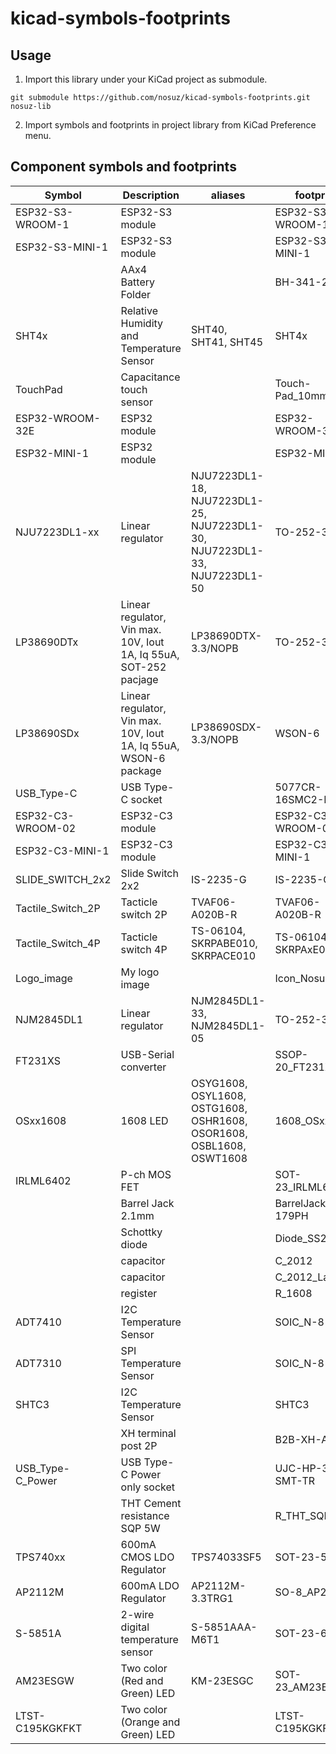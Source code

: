 # kicad-symbols-footprints

## Usage

1. Import this library under your KiCad project as submodule.

```
git submodule https://github.com/nosuz/kicad-symbols-footprints.git nosuz-lib
```

2. Import symbols and footprints in project library from KiCad Preference menu.

## Component symbols and footprints

| Symbol            | Description                                                       | aliases                                                                   | footprint            |
| ----------------- | ----------------------------------------------------------------- | ------------------------------------------------------------------------- | -------------------- |
| ESP32-S3-WROOM-1  | ESP32-S3 module                                                   |                                                                           | ESP32-S3-WROOM-1     |
| ESP32-S3-MINI-1   | ESP32-S3 module                                                   |                                                                           | ESP32-S3-MINI-1      |
|                   | AAx4 Battery Folder                                               |                                                                           | BH-341-2P            |
| SHT4x             | Relative Humidity and Temperature Sensor                          | SHT40, SHT41, SHT45                                                       | SHT4x                |
| TouchPad          | Capacitance touch sensor                                          |                                                                           | Touch-Pad_10mm       |
| ESP32-WROOM-32E   | ESP32 module                                                      |                                                                           | ESP32-WROOM-32E      |
| ESP32-MINI-1      | ESP32 module                                                      |                                                                           | ESP32-MINI-1         |
| NJU7223DL1-xx     | Linear regulator                                                  | NJU7223DL1-18, NJU7223DL1-25, NJU7223DL1-30, NJU7223DL1-33, NJU7223DL1-50 | TO-252-3-L1          |
| LP38690DTx        | Linear regulator, Vin max. 10V, Iout 1A, Iq 55uA, SOT-252 pacjage | LP38690DTX-3.3/NOPB                                                       | TO-252-3-L1          |
| LP38690SDx        | Linear regulator, Vin max. 10V, Iout 1A, Iq 55uA, WSON-6 package  | LP38690SDX-3.3/NOPB                                                       | WSON-6               |
| USB_Type-C        | USB Type-C socket                                                 |                                                                           | 5077CR-16SMC2-BK-TR  |
| ESP32-C3-WROOM-02 | ESP32-C3 module                                                   |                                                                           | ESP32-C3-WROOM-02    |
| ESP32-C3-MINI-1   | ESP32-C3 module                                                   |                                                                           | ESP32-C3-MINI-1      |
| SLIDE_SWITCH_2x2  | Slide Switch 2x2                                                  | IS-2235-G                                                                 | IS-2235-G            |
| Tactile_Switch_2P | Tacticle switch 2P                                                | TVAF06-A020B-R                                                            | TVAF06-A020B-R       |
| Tactile_Switch_4P | Tacticle switch 4P                                                | TS-06104, SKRPABE010, SKRPACE010                                          | TS-06104, SKRPAxE010 |
| Logo_image        | My logo image                                                     |                                                                           | Icon_Nosuz           |
| NJM2845DL1        | Linear regulator                                                  | NJM2845DL1-33, NJM2845DL1-05                                              | TO-252-3-L1          |
| FT231XS           | USB-Serial converter                                              |                                                                           | SSOP-20_FT231X       |
| OSxx1608          | 1608 LED                                                          | OSYG1608, OSYL1608, OSTG1608, OSHR1608, OSOR1608, OSBL1608, OSWT1608      | 1608_OSxx1608        |
| IRLML6402         | P-ch MOS FET                                                      |                                                                           | SOT-23_IRLML6402     |
|                   | Barrel Jack 2.1mm                                                 |                                                                           | BarrelJack_MJ-179PH  |
|                   | Schottky diode                                                    |                                                                           | Diode_SS2040FL       |
|                   | capacitor                                                         |                                                                           | C_2012               |
|                   | capacitor                                                         |                                                                           | C_2012_Large         |
|                   | register                                                          |                                                                           | R_1608               |
| ADT7410           | I2C Temperature Sensor                                            |                                                                           | SOIC_N-8             |
| ADT7310           | SPI Temperature Sensor                                            |                                                                           | SOIC_N-8             |
| SHTC3             | I2C Temperature Sensor                                            |                                                                           | SHTC3                |
|                   | XH terminal post 2P                                               |                                                                           | B2B-XH-A             |
| USB_Type-C_Power  | USB Type-C Power only socket                                      |                                                                           | UJC-HP-3-SMT-TR      |
|                   | THT Cement resistance SQP 5W                                      |                                                                           | R_THT_SQP5W          |
| TPS740xx          | 600mA CMOS LDO Regulator                                          | TPS74033SF5                                                               | SOT-23-5L            |
| AP2112M           | 600mA LDO Regulator                                               | AP2112M-3.3TRG1                                                           | SO-8_AP2112M         |
| S-5851A           | 2-wire digital temperature sensor                                 | S-5851AAA-M6T1                                                            | SOT-23-6             |
| AM23ESGW          | Two color (Red and Green) LED                                     | KM-23ESGC                                                                 | SOT-23_AM23ESGW      |
| LTST-C195KGKFKT   | Two color (Orange and Green) LED                                  |                                                                           | LTST-C195KGKFKT      |
